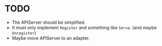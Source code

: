 # TODO

- The APIServer should be simplified.
- It must only implement `Register` and something like `Serve`. (and maybe `Unregister`)
- Maybe move APIServer to an adapter.
